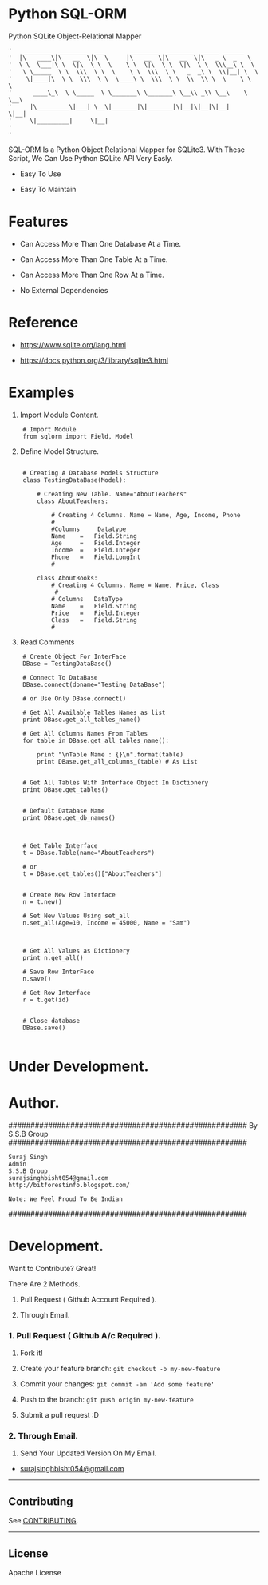 # Python SQL-ORM

Python SQLite Object-Relational Mapper 



	'   ________  ________  ___       ________  ________  _____ ______      
	'  |\   ____\|\   __  \|\  \     |\   __  \|\   __  \|\   _ \  _   \    
	'  \ \  \___|\ \  \|\  \ \  \    \ \  \|\  \ \  \|\  \ \  \\\__\ \  \   
	'   \ \_____  \ \  \\\  \ \  \    \ \  \\\  \ \   _  _\ \  \\|__| \  \  
	'    \|____|\  \ \  \\\  \ \  \____\ \  \\\  \ \  \\  \\ \  \    \ \  \ 
	'      ____\_\  \ \_____  \ \_______\ \_______\ \__\\ _\\ \__\    \ \__\
	'     |\_________\|___| \__\|_______|\|_______|\|__|\|__|\|__|     \|__|
	'     \|_________|     \|__|                                            
	'                                                                       
	'                                                                       


SQL-ORM Is a Python Object Relational Mapper for SQLite3. With These Script, We Can Use Python SQLite API Very Easly.

- Easy To Use

- Easy To Maintain


# Features


- Can Access More Than One Database At a Time.

- Can Access More Than One Table At a Time.

- Can Access More Than One Row At a Time.

- No External Dependencies



# Reference  


- https://www.sqlite.org/lang.html

- https://docs.python.org/3/library/sqlite3.html



# Examples

1. Import Module Content.

```
	# Import Module
	from sqlorm import Field, Model
```
2. Define Model Structure.
```

	# Creating A Database Models Structure
	class TestingDataBase(Model):

    	# Creating New Table. Name="AboutTeachers"
    	class AboutTeachers:

        	# Creating 4 Columns. Name = Name, Age, Income, Phone
        	#
        	#Columns     Datatype
	        Name    =   Field.String
    	    Age     =   Field.Integer
    	    Income  =   Field.Integer
    	    Phone   =   Field.LongInt
    	    #
	
    	class AboutBooks:
        	# Creating 4 Columns. Name = Name, Price, Class
       		 #
        	# Columns   DataType
        	Name    =   Field.String
        	Price   =   Field.Integer
        	Class   =   Field.String
        	#                   

```
3. Read Comments
```
	# Create Object For InterFace        
	DBase = TestingDataBase()

	# Connect To DataBase
	DBase.connect(dbname="Testing_DataBase")

	# or Use Only DBase.connect() 

	# Get All Available Tables Names as list
	print DBase.get_all_tables_name()

	# Get All Columns Names From Tables
	for table in DBase.get_all_tables_name():

    	print "\nTable Name : {}\n".format(table) 
    	print DBase.get_all_columns_(table) # As List


	# Get All Tables With Interface Object In Dictionery
	print DBase.get_tables()


	# Default Database Name 
	print DBase.get_db_names()



	# Get Table Interface
	t = DBase.Table(name="AboutTeachers")

	# or
	t = DBase.get_tables()["AboutTeachers"]


	# Create New Row Interface
	n = t.new()

	# Set New Values Using set_all
	n.set_all(Age=10, Income = 45000, Name = "Sam")



	# Get All Values as Dictionery
	print n.get_all()

	# Save Row InterFace 
	n.save()

	# Get Row Interface
	r = t.get(id)


	# Close database
	DBase.save()
	
```

# Under Development.


# Author.

######################################################
                By S.S.B Group                          
######################################################

    Suraj Singh
    Admin
    S.S.B Group
    surajsinghbisht054@gmail.com
    http://bitforestinfo.blogspot.com/

    Note: We Feel Proud To Be Indian
######################################################



# Development.


Want to Contribute? Great!


There Are 2 Methods.

1. Pull Request ( Github Account Required ).

2. Through Email.


### 1. Pull Request ( Github A/c Required ). 

1. Fork it!

2. Create your feature branch: `git checkout -b my-new-feature`

3. Commit your changes: `git commit -am 'Add some feature'`

4. Push to the branch: `git push origin my-new-feature`

5. Submit a pull request :D



### 2. Through Email.

1. Send Your Updated Version On My Email.

- surajsinghbisht054@gmail.com


-----

## Contributing

See [CONTRIBUTING](/CONTRIBUTING.md).

----

## License

Apache License



